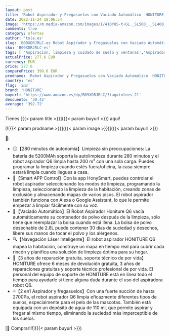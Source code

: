 ```yaml
---
layout: post
title: 'Robot Aspirador y Fregasuelos con Vaciado Automático  HONITURE Q6  2700Pa  Láser Navegación Robot Aspirador  Multi-Floor Mapping  Compatible con Alexa  Google Home y App para Alfombras y Madera Dura'
date: 2022-11-24 18:06:54
image: 'https://m.media-amazon.com/images/I/410Y8S-t+GL._SL500_._SL400_.jpg'
comments: true
category: ofertas
author: 'tole.es'
slug: 'B09XDRJRLC-es Robot Aspirador y Fregasuelos con Vaciado Automático...'
sku: 'B09XDRJRLC-es'
tags: [ 'Aspiración, limpieza y cuidado de suelo y ventanas','Aspiradoras','Hogar y cocina','Robots aspiradores','alexa','google','home','honiture','🇪🇸', ]
actualPrice: 277.6 EUR
currency: EUR
price: 277.6
comparePrice: 399.0 EUR
prodname: 'Robot Aspirador y Fregasuelos con Vaciado Automático  HONITURE Q6  2700Pa  Láser Navegación Robot Aspirador  Multi-Floor Mapping  Compatible con Alexa  Google Home y App para Alfombras y Madera Dura'
country: 'es'
flag: '🇪🇸'
brand: 'HONITURE'
buyurl: 'https://www.amazon.es/dp/B09XDRJRLC/?tag=tolees-21'
descuento: '30.43'
average: '392.72'
---
```


Tienes [{{< param title >}}]({{< param buyurl >}}) aqui!

[![{{< param prodname >}}]({{< param image >}})]({{< param buyurl >}})

🔎:

- 🕧【280 minutos de autonomía】Limpieza sin preocupaciones: La batería de 5200MAh soporta la autolimpieza durante 280 minutos y el robot aspirador Q6 limpia hasta 200 m² con una sola carga. Puedes programar la limpieza cuando estés fuera/oficina, la casa siempre estará limpia cuando llegues a casa.
- 📱【Smart APP Control】Con la app HonySmart, puedes controlar el robot aspirador seleccionando los modos de limpieza, programando la limpieza, seleccionando la limpieza de la habitación, creando zonas de exclusión y almacenando mapas de varios pisos. El robot aspirador también funciona con Alexa o Google Assistant, lo que le permite empezar a limpiar fácilmente con su voz.
- 📍【Vaciado Automático】El Robot Aspirador Honiture Q6 vacía automáticamente su contenedor de polvo después de la limpieza, sólo tiene que reemplazar la bolsa cuando está llena. La bolsa de polvo desechable de 2.8L puede contener 30 días de suciedad y desechos, libere sus manos de tocar el polvo y los alérgenos.
- 🔍【Navegación Láser Inteligente】El robot aspirador HONITURE Q6 mapea la habitación, construye un mapa en tiempo real para cubrir cada rincón y planifica una solución de limpieza óptima para su hogar.
- 🤝【3 años de reparación gratuita, soporte técnico de por vida】HONITURE ofrece 6 meses de devolución gratuita, 3 años de reparaciones gratuitas y soporte técnico profesional de por vida. El personal del equipo de soporte de HONITURE está en línea todo el tiempo para ayudarle si tiene alguna duda durante el uso del aspiradora robot Q6.
- 💦【2 en1 Aspirador y fregasuelos】Con una fuerte succión de hasta 2700Pa, el robot aspirador Q6 limpia eficazmente diferentes tipos de suelos, especialmente para el pelo de las mascotas. También está equipada con un depósito de agua de 110 ml, que permite aspirar y fregar al mismo tiempo, eliminando la suciedad más imperceptible de los suelos.

[🛒 Comprar!!!]({{< param buyurl >}})
